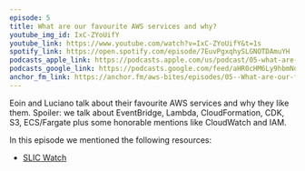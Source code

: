 ```yaml
---
episode: 5
title: What are our favourite AWS services and why?
youtube_img_id: IxC-ZYoUifY
youtube_link: https://www.youtube.com/watch?v=IxC-ZYoUifY&t=1s
spotify_link: https://open.spotify.com/episode/7EuvPgxqhySLGNOTDAmuYH
podcasts_apple_link: https://podcasts.apple.com/us/podcast/05-what-are-our-favourite-aws-services-and-why/id1585489017?i=1000537934678
podcasts_google_link: https://podcasts.google.com/feed/aHR0cHM6Ly9hbmNob3IuZm0vcy82YTMzMTJhMC9wb2RjYXN0L3Jzcw/episode/MzQyMWY0MWUtZmFlMi00ZjA5LTg1ZTQtNGFjNTU1ZWY4OTQy?sa=X&ved=0CAUQkfYCahcKEwjQ4fnhqPX3AhUAAAAAHQAAAAAQAQ
anchor_fm_link: https://anchor.fm/aws-bites/episodes/05--What-are-our-favourite-AWS-services-and-why-e17nm17
---
```



Eoin and Luciano talk about their favourite AWS services and why they like them. Spoiler: we talk about EventBridge, Lambda, CloudFormation, CDK, S3, ECS/Fargate plus some honorable mentions like CloudWatch and IAM.

In this episode we mentioned the following resources:

  - [SLIC Watch](https://github.com/fourTheorem/slic-watch/)
